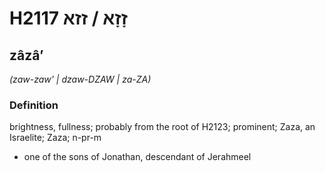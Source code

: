 # H2117 זָזָא / זזא

## zâzâʼ

_(zaw-zaw' | dzaw-DZAW | za-ZA)_

### Definition

brightness, fullness; probably from the root of H2123; prominent; Zaza, an Israelite; Zaza; n-pr-m

- one of the sons of Jonathan, descendant of Jerahmeel
